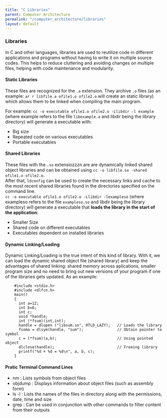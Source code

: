 ```yaml
---
title: "C Libraries"
parent: Computer Architecture
permalink: "/computer_architecture/libraries"
layout: default
---
```


### Libraries

In C and other languages, libraries are used to reutilize code in different applications and programs without having to write it on multiple source codes. This helps to reduce cluttering and avoiding changes on multiple files, helping with code maintenance and modularity.

#### Static Libraries

These files are recognized for the `.a` extension. They archive `.o` files
(as an example: `ar r libfile.a ofile1.o ofile2.o` will create an static library) which allows them to be linked when compiling the main program.

For example: `cc -o executable ofile1.o ofile2.o -Llibdir -l example` (where example refers to the file `libexample.a` and libdir being the library directory) will generate a executable with:

- Big size
- Repeated code on various executables
- Portable executables

#### Shared Libraries

These files with the `.so` extensiozzzn are are dynamically linked shared object libraries and can be obtained using `cc -o libfile.so -shared ofile1.o ofile2.o`.
\
After that, `ldconfig` can be used to create the necessary links and cache to the most recent shared libraries found in the directories specified on the command line.
\
`cc -o executable ofile1.o ofile2.o -Llibdir -lexampleso` (where exampleso refers to the file `exampleso.so` and libdir being the library directory) will generate a executable that **loads the library in the start of the application**:

- Smaller Size
- Shared code on different executables
- Executables dependent on installed libraries

#### Dynamic Linking/Loading

Dynamic Linking/Loading is the true intent of this kind of library. With it, we can load the dynamic shared object file (shared library) and keep the advantages of shared linking: shared memory across aplications, smaller program size and no need to bring out new versions of your program if one of the libraries gets updated. As an example:

        #include <stdio.h>
        #include <dlfcn.h>
        main()
        {
          int a=12;
          int b=6;
          int c;
          void *handle;
          int (*fsum)(int,int);
          handle = dlopen ("libsum.so", RTLD_LAZY);   // Loads the library
          fsoma = dlsym(handle, "sum");               // Obtain pointer to symbol
          c = (*fsum)(a,b);                           // Using pointed object
          dlclose(handle);                            // Freeing library
          printf("%d + %d = %d\n", a, b, c);
        }

#### Pratic Terminal Command Lines

- nm : Lists symbols from object files
- objdump : Displays information about object files (such as assembly form)
- ls -l : Lists the names of the files in directory along with the permissions, date, time and size
- grep : Can be used in conjunction with other commands to filter content from their outputs
